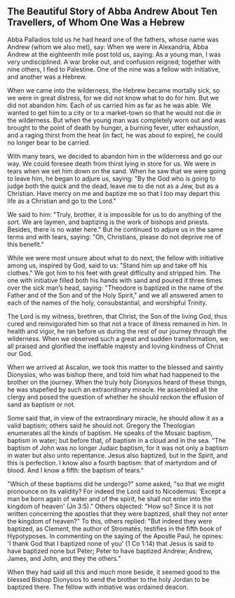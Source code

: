 ## The Beautiful Story of Abba Andrew About Ten Travellers, of Whom One Was a Hebrew

Abba Palladios told us he had heard one of the fathers, whose name was Andrew (whom we also met), say: When we were in Alexandria, Abba Andrew at the eighteenth mile post told us, saying: As a young man, I was very undisciplined. A war broke out, and confusion reigned; together with nine others, I fled to Palestine. One of the nine was a fellow with initiative, and another was a Hebrew. 

When we came into the wilderness, the Hebrew became mortally sick, so we were in great distress, for we did not know what to do for him. But we did not abandon him. Each of us carried him as far as he was able. We wanted to get him to a city or to a market-town so that he would not die in the wilderness. But when the young man was completely worn out and was brought to the point of death by hunger, a burning fever, utter exhaustion, and a raging thirst from the heat (in fact, he was about to expire), he could no longer bear to be carried. 

With many tears, we decided to abandon him in the wilderness and go our way. We could foresee death from thirst lying in store for us. We were in tears when we set him down on the sand. When he saw that we were going to leave him, he began to adjure us, saying: "By the God who is going to judge both the quick and the dead, leave me to die not as a Jew, but as a Christian. Have mercy on me and baptize me so that I too may depart this life as a Christian and go to the Lord." 

We said to him: "Truly, brother, it is impossible for us to do anything of the sort. We are laymen, and baptizing is the work of bishops and priests. Besides, there is no water here." But he continued to adjure us in the same terms and with tears, saying: "Oh, Christians, please do not deprive me of this benefit." 

While we were most unsure about what to do next, the fellow with initiative among us, inspired by God, said to us: "Stand him up and take off his clothes." We got him to his feet with great difficulty and stripped him. The one with initiative filled both his hands with sand and poured it three times over the sick man’s head, saying: "Theodore is baptized in the name of the Father and of the Son and of the Holy Spirit," and we all answered amen to each of the names of the holy, consubstantial, and worshipful Trinity. 

The Lord is my witness, brethren, that Christ, the Son of the living God, thus cured and reinvigorated him so that not a trace of illness remained in him. In health and vigor, he ran before us during the rest of our journey through the wilderness. When we observed such a great and sudden transformation, we all praised and glorified the ineffable majesty and loving kindness of Christ our God. 

When we arrived at Ascalon, we took this matter to the blessed and saintly Dionysios, who was bishop there, and told him what had happened to the brother on the journey. When the truly holy Dionysios heard of these things, he was stupefied by such an extraordinary miracle. He assembled all the clergy and posed the question of whether he should reckon the effusion of sand as baptism or not. 

Some said that, in view of the extraordinary miracle, he should allow it as a valid baptism; others said he should not. Gregory the Theologian enumerates all the kinds of baptism. He speaks of the Mosaic baptism, baptism in water; but before that, of baptism in a cloud and in the sea. "The baptism of John was no longer Judaic baptism, for it was not only a baptism in water but also unto repentance. Jesus also baptized, but in the Spirit, and this is perfection. I know also a fourth baptism: that of martyrdom and of blood. And I know a fifth: the baptism of tears."

"Which of these baptisms did he undergo?" some asked, "so that we might pronounce on its validity? For indeed the Lord said to Nicodemus: 'Except a man be born again of water and of the spirit, he shall not enter into the kingdom of heaven' (Jn 3:5)." Others objected: "How so? Since it is not written concerning the apostles that they were baptized, shall they not enter the kingdom of heaven?" To this, others replied: "But indeed they were baptized, as Clement, the author of Stromatés, testifies in the fifth book of Hypotyposes. In commenting on the saying of the Apostle Paul, he opines: 'I thank God that I baptized none of you' (1 Co 1:14) that Jesus is said to have baptized none but Peter; Peter to have baptized Andrew; Andrew, James, and John, and they the others."

When they had said all this and much more beside, it seemed good to the blessed Bishop Dionysios to send the brother to the holy Jordan to be baptized there. The fellow with initiative was ordained deacon.
